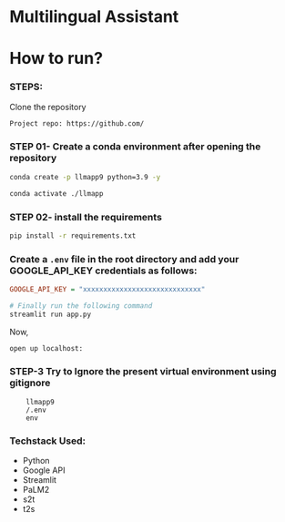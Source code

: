 # Multilingual Assistant 


# How to run?
### STEPS:

Clone the repository

```bash
Project repo: https://github.com/
```
### STEP 01- Create a conda environment after opening the repository

```bash
conda create -p llmapp9 python=3.9 -y
```

```bash
conda activate ./llmapp
```


### STEP 02- install the requirements
```bash
pip install -r requirements.txt
```
### Create a `.env` file in the root directory and add your GOOGLE_API_KEY credentials as follows:

```ini
GOOGLE_API_KEY = "xxxxxxxxxxxxxxxxxxxxxxxxxxxxx"
```


```bash
# Finally run the following command
streamlit run app.py
```

Now,
```bash
open up localhost:
```
### STEP-3 Try to Ignore the present virtual environment using gitignore

```gitignore
    llmapp9
    /.env
    env
```
### Techstack Used:

- Python
- Google API
- Streamlit
- PaLM2
- s2t
- t2s



